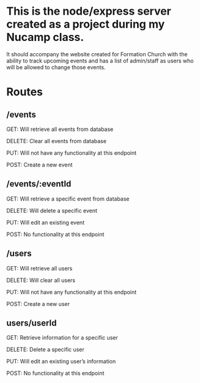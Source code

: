 # This is the node/express server created as a project during my Nucamp class.

It should accompany the website created for Formation Church with the ability to track upcoming events and has a list of admin/staff as users who will be allowed to change those events.

# Routes

## /events
GET: Will retrieve all events from database

DELETE: Clear all events from database

PUT: Will not have any functionality at this endpoint

POST: Create a new event

## /events/:eventId
GET: Will retrieve a specific event from database

DELETE: Will delete a specific event

PUT: Will edit an existing event

POST: No functionality at this endpoint

## /users
GET: Will retrieve all users

DELETE: Will clear all users

PUT: Will not have any functionality at this endpoint

POST: Create a new user

## users/userId
GET: Retrieve information for a specific user

DELETE: Delete a specific user

PUT: Will edit an existing user’s information

POST: No functionality at this endpoint